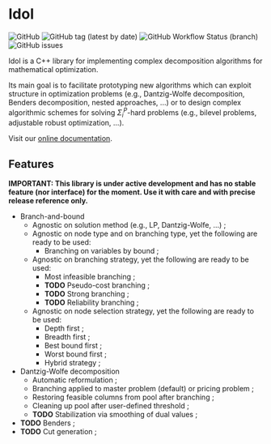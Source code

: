 # Idol

![GitHub](https://img.shields.io/github/license/hlefebvr/idol)
![GitHub tag (latest by date)](https://img.shields.io/github/v/tag/hlefebvr/idol?label=version)
![GitHub Workflow Status (branch)](https://img.shields.io/github/workflow/status/hlefebvr/idol/CMake/main)
![GitHub issues](https://img.shields.io/github/issues-raw/hlefebvr/idol)

Idol is a C++ library for implementing complex decomposition algorithms for
mathematical optimization.

Its main goal is to facilitate prototyping new algorithms which
can exploit structure in optimization problems (e.g., Dantzig-Wolfe decomposition, Benders decomposition,
nested approaches, ...) or to design complex algorithmic schemes for solving $\Sigma_i^P$-hard problems
(e.g., bilevel problems, adjustable robust optimization, ...).

Visit our [online documentation](https://hlefebvr.github.io/idol/).

## Features

**IMPORTANT: This library is under active development and has no stable feature (nor interface) for the moment.
Use it with care and with precise release reference only.**

- Branch-and-bound
  - Agnostic on solution method (e.g., LP, Dantzig-Wolfe, ...) ;
  - Agnostic on node type and on branching type, yet the following are ready to be used:
    - Branching on variables by bound ;
  - Agnostic on branching strategy, yet the following are ready to be used:
    - Most infeasible branching ;
    - **TODO** Pseudo-cost branching ;
    - **TODO** Strong branching ;
    - **TODO** Reliability branching ;
  - Agnostic on node selection strategy, yet the following are ready to be used:
      - Depth first ;
      - Breadth first ;
      - Best bound first ;
      - Worst bound first ;
      - Hybrid strategy ;
- Dantzig-Wolfe decomposition
  - Automatic reformulation ;
  - Branching applied to master problem (default) or pricing problem ;
  - Restoring feasible columns from pool after branching ;
  - Cleaning up pool after user-defined threshold ;
  - **TODO** Stabilization via smoothing of dual values ;
- **TODO** Benders ;
- **TODO** Cut generation ;